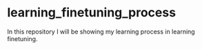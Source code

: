 # learning_finetuning_process
In this repository I will be showing my learning process in learning finetuning.
